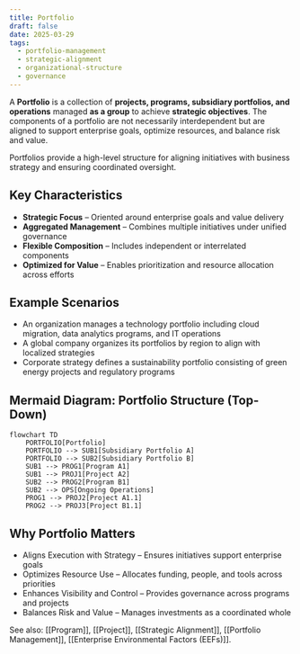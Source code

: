 ```yaml
---
title: Portfolio
draft: false
date: 2025-03-29
tags:
  - portfolio-management
  - strategic-alignment
  - organizational-structure
  - governance
---
```


A **Portfolio** is a collection of **projects, programs, subsidiary portfolios, and operations** managed **as a group** to achieve **strategic objectives**. The components of a portfolio are not necessarily interdependent but are aligned to support enterprise goals, optimize resources, and balance risk and value.

Portfolios provide a high-level structure for aligning initiatives with business strategy and ensuring coordinated oversight.

## Key Characteristics

- **Strategic Focus** – Oriented around enterprise goals and value delivery  
- **Aggregated Management** – Combines multiple initiatives under unified governance  
- **Flexible Composition** – Includes independent or interrelated components  
- **Optimized for Value** – Enables prioritization and resource allocation across efforts

## Example Scenarios

- An organization manages a technology portfolio including cloud migration, data analytics programs, and IT operations  
- A global company organizes its portfolios by region to align with localized strategies  
- Corporate strategy defines a sustainability portfolio consisting of green energy projects and regulatory programs

## Mermaid Diagram: Portfolio Structure (Top-Down)

```mermaid
flowchart TD
    PORTFOLIO[Portfolio]
    PORTFOLIO --> SUB1[Subsidiary Portfolio A]
    PORTFOLIO --> SUB2[Subsidiary Portfolio B]
    SUB1 --> PROG1[Program A1]
    SUB1 --> PROJ1[Project A2]
    SUB2 --> PROG2[Program B1]
    SUB2 --> OPS[Ongoing Operations]
    PROG1 --> PROJ2[Project A1.1]
    PROG2 --> PROJ3[Project B1.1]
```

## Why Portfolio Matters

- Aligns Execution with Strategy – Ensures initiatives support enterprise goals
- Optimizes Resource Use – Allocates funding, people, and tools across priorities
- Enhances Visibility and Control – Provides governance across programs and projects
- Balances Risk and Value – Manages investments as a coordinated whole

See also: [[Program]], [[Project]], [[Strategic Alignment]], [[Portfolio Management]], [[Enterprise Environmental Factors (EEFs)]].